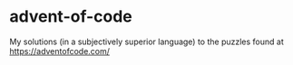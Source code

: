 # advent-of-code
My solutions (in a subjectively superior language) to the puzzles found at https://adventofcode.com/
